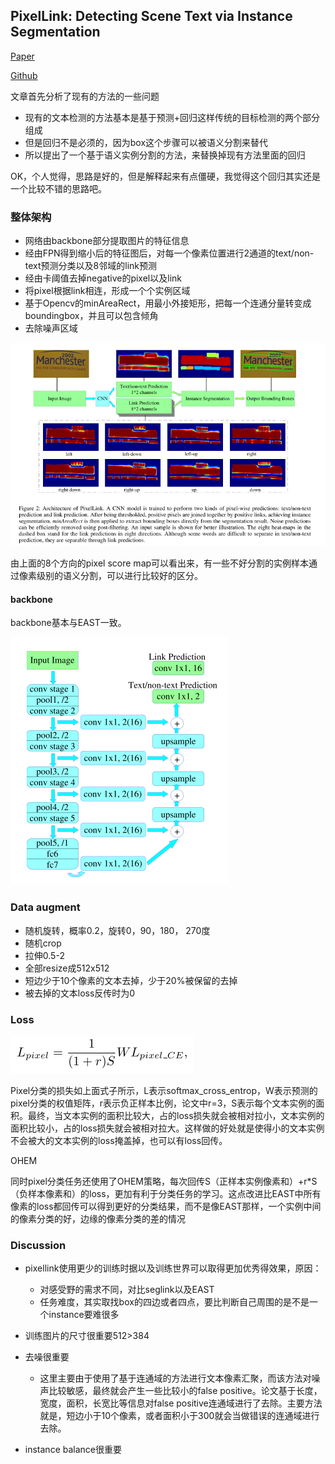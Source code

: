 

## PixelLink: Detecting Scene Text via Instance Segmentation

[Paper]( https://arxiv.org/abs/1801.01315 )

[Github]( https://github.com/ZJULearning/pixel_link )

文章首先分析了现有的方法的一些问题

- 现有的文本检测的方法基本是基于预测+回归这样传统的目标检测的两个部分组成
- 但是回归不是必须的，因为box这个步骤可以被语义分割来替代
- 所以提出了一个基于语义实例分割的方法，来替换掉现有方法里面的回归

OK，个人觉得，思路是好的，但是解释起来有点僵硬，我觉得这个回归其实还是一个比较不错的思路吧。

### 整体架构

- 网络由backbone部分提取图片的特征信息
- 经由FPN得到缩小后的特征图后，对每一个像素位置进行2通道的text/non-text预测分类以及8邻域的link预测
- 经由卡阈值去掉negative的pixel以及link
- 将pixel根据link相连，形成一个个实例区域
-  基于Opencv的minAreaRect，用最小外接矩形，把每一个连通分量转变成boundingbox，并且可以包含倾角
- 去除噪声区域

![](_assets\pixel-framework.png)

由上面的8个方向的pixel score map可以看出来，有一些不好分割的实例样本通过像素级别的语义分割，可以进行比较好的区分。

#### backbone

backbone基本与EAST一致。

![](_assets\pixel-backbone.png)

### Data augment

- 随机旋转，概率0.2，旋转0，90，180， 270度
- 随机crop
- 拉伸0.5-2
- 全部resize成512x512
- 短边少于10个像素的文本去掉，少于20%被保留的去掉
- 被去掉的文本loss反传时为0

### Loss

![](_assets\pixel-loss.png)

Pixel分类的损失如上面式子所示，L表示softmax_cross_entrop，W表示预测的pixel分类的权值矩阵，r表示负正样本比例，论文中r=3，S表示每个文本实例的面积。最终，当文本实例的面积比较大，占的loss损失就会被相对拉小，文本实例的面积比较小，占的loss损失就会被相对拉大。这样做的好处就是使得小的文本实例不会被大的文本实例的loss掩盖掉，也可以有loss回传。

OHEM

同时pixel分类任务还使用了OHEM策略，每次回传S（正样本实例像素和）+r*S（负样本像素和）的loss，更加有利于分类任务的学习。这点改进比EAST中所有像素的loss都回传可以得到更好的分类结果，而不是像EAST那样，一个实例中间的像素分类的好，边缘的像素分类的差的情况 

### Discussion

- pixellink使用更少的训练时据以及训练世界可以取得更加优秀得效果，原因：
  - 对感受野的需求不同，对比seglink以及EAST
  - 任务难度，其实取找box的四边或者四点，要比判断自己周围的是不是一个instance要难很多

- 训练图片的尺寸很重要512>384

- 去噪很重要
  - 这里主要由于使用了基于连通域的方法进行文本像素汇聚，而该方法对噪声比较敏感，最终就会产生一些比较小的false positive。论文基于长度，宽度，面积，长宽比等信息对false positive连通域进行了去除。主要方法就是，短边小于10个像素，或者面积小于300就会当做错误的连通域进行去除。


- instance balance很重要

  